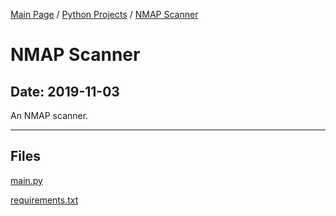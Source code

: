 [Main Page](/) / [Python Projects](/python) / [NMAP Scanner](/python/2019-10-20_channelscanning)

# NMAP Scanner

## Date: 2019-11-03

An NMAP scanner.

-----

## Files

[main.py](main.py)

[requirements.txt](requirements.txt)